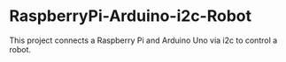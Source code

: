 # RaspberryPi-Arduino-i2c-Robot
This project connects a Raspberry Pi and Arduino Uno via i2c to control a robot.
